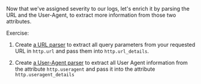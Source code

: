 Now that we've assigned severity to our logs, let's enrich it by parsing the URL and the User-Agent, to extract more information from those two attributes.

Exercise:

1. Create [a URL parser](https://docs.datadoghq.com/logs/processing/processors/#url-parser) to extract all query parameters from your requested URL in `http.url` and pass them into `http.url_details`.

2. Create [a User-Agent parser](https://docs.datadoghq.com/logs/processing/processors/#user-agent-parser) to extract all User Agent information from the attribute `http.useragent` and pass it into the attribute `http.useragent_details`
